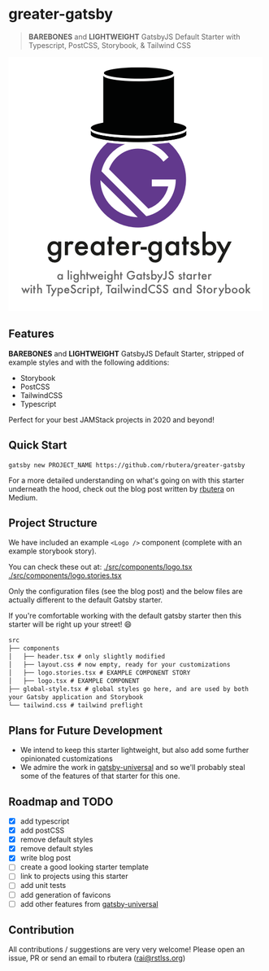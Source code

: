 # greater-gatsby

> **BAREBONES** and **LIGHTWEIGHT** GatsbyJS Default Starter with Typescript, PostCSS, Storybook, & Tailwind CSS

![greater-gatsby logo](src/images/greater-gatsby-logo-full-bg.png)

## Features

**BAREBONES** and **LIGHTWEIGHT** GatsbyJS Default Starter, stripped of example styles and with the following additions:

- Storybook
- PostCSS
- TailwindCSS
- Typescript

Perfect for your best JAMStack projects in 2020 and beyond!

## Quick Start

```shell
gatsby new PROJECT_NAME https://github.com/rbutera/greater-gatsby
```

For a more detailed understanding on what's going on with this starter underneath the hood, check out the blog post written by [rbutera](https://github.com/rbutera) on Medium.

## Project Structure

We have included an example `<Logo />` component (complete with an example storybook story).

You can check these out at:
[./src/components/logo.tsx](./src/components/logo.tsx)
[./src/components/logo.stories.tsx](./src/components/logo.stories.tsx)

Only the configuration files (see the blog post) and the below files are actually different to the default Gatsby starter.

If you're comfortable working with the default gatsby starter then this starter will be right up your street! :smile:

```shell
src
├── components
│   ├── header.tsx # only slightly modified
│   ├── layout.css # now empty, ready for your customizations
│   ├── logo.stories.tsx # EXAMPLE COMPONENT STORY
│   ├── logo.tsx # EXAMPLE COMPONENT
├── global-style.tsx # global styles go here, and are used by both your Gatsby application and Storybook
└── tailwind.css # tailwind preflight
```

## Plans for Future Development

- We intend to keep this starter lightweight, but also add some further opinionated customizations
- We admire the work in [gatsby-universal](https://github.com/fabe/gatsby-universal) and so we'll probably steal some of the features of that starter for this one.

## Roadmap and TODO

- [x] add typescript
- [x] add postCSS
- [x] remove default styles
- [x] remove default styles
- [x] write blog post
- [ ] create a good looking starter template
- [ ] link to projects using this starter
- [ ] add unit tests
- [ ] add generation of favicons
- [ ] add other features from [gatsby-universal](https://github.com/fabe/gatsby-universal)

## Contribution

All contributions / suggestions are very very welcome! Please open an issue, PR or send an email to rbutera ([rai@rstlss.org](mailto:rai@rstlss.org))
